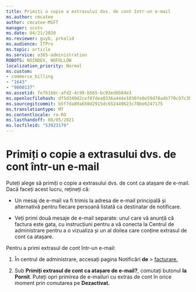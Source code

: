 ```yaml
---
title: Primiți o copie a extrasului dvs. de cont într-un e-mail
ms.author: cmcatee
author: cmcatee-MSFT
manager: scotv
ms.date: 04/21/2020
ms.reviewer: guyb, prkalid
ms.audience: ITPro
ms.topic: article
ms.service: o365-administration
ROBOTS: NOINDEX, NOFOLLOW
localization_priority: Normal
ms.custom:
- commerce_billing
- "1643"
- "9000137"
ms.assetid: fe76166c-afd2-4c99-b565-bc93ed6b84e3
ms.openlocfilehash: df5d340d2cef87dea0336a444e1030fe0e59d78a4b770c97c3bce2cdd0802848
ms.sourcegitcommit: b5f7da89a650d2915dc652449623c78be6247175
ms.translationtype: MT
ms.contentlocale: ro-RO
ms.lasthandoff: 08/05/2021
ms.locfileid: "53923179"
---
```

# <a name="receive-copy-of-your-billing-statement-in-email"></a>Primiți o copie a extrasului dvs. de cont într-un e-mail

Puteți alege să primiți o copie a extrasului dvs. de cont ca atașare de e-mail. Dacă faceți acest lucru, rețineți că:
  
- Un mesaj de e-mail va fi trimis la adresa de e-mail principală și alternativă pentru fiecare persoană listată ca destinatar de notificare.

- Veți primi două mesaje de e-mail separate: unul care vă anunță că factura este gata, cu instrucțiuni pentru a vă conecta la Centrul de administrare pentru a o vizualiza și un al doilea care conține extrasul de cont ca atașare.

Pentru a primi extrasul de cont într-un e-mail:
  
1. În centrul de administrare, accesați pagina Notificări **de** \> [facturare.](https://go.microsoft.com/fwlink/p/?linkid=853212)

2. Sub **Primiți extrasul de cont ca atașare de e-mail?**, comutați butonul **la Pornit**. Puteți opri primirea de e-mailuri cu extras de cont în orice moment prin comutarea pe **Dezactivat.**